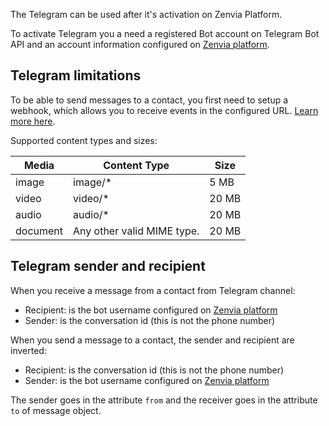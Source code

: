 The Telegram can be used after it's activation on Zenvia Platform.

To activate Telegram you a need a registered Bot account on Telegram Bot API and an account information configured on [Zenvia platform](https://app.zenvia.com/home/credentials/telegram/list).


## Telegram limitations

To be able to send messages to a contact, you first need to setup a webhook, which allows you to receive events in the configured URL. [Learn more here](#tag/Webhooks).

Supported content types and sizes:

| Media | Content Type | Size |
|---|---|---|
| image | image/* | 5&nbsp;MB |
| video | video/* | 20&nbsp;MB |
| audio | audio/* | 20&nbsp;MB |
| document | Any other valid MIME type. | 20&nbsp;MB |


## Telegram sender and recipient

When you receive a message from a contact from Telegram channel:

* Recipient: is the bot username configured on [Zenvia platform](https://app.zenvia.com/home/credentials/telegram/list)
* Sender: is the conversation id (this is not the phone number)

When you send a message to a contact, the sender and recipient are inverted:

* Recipient: is the conversation id (this is not the phone number)
* Sender: is the bot username configured on [Zenvia platform](https://app.zenvia.com/home/credentials/telegram/list)

The sender goes in the attribute `from` and the receiver goes in the attribute `to` of message object.
